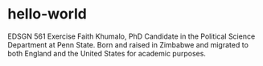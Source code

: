 # hello-world
EDSGN 561 Exercise
Faith Khumalo, PhD Candidate in the Political Science Department at Penn State. Born and raised in Zimbabwe and migrated to both England and the United States for academic purposes.
